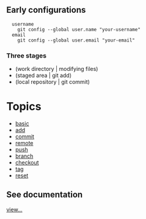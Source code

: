## Early configurations
```
  username
    git config --global user.name "your-username"
  email
    git config --global user.email "your-email"
```
### Three stages  

* (work directory | modifying files)
* (staged area | git add)
* (local repository | git commit)

# Topics
* [basic](https://github.com/MRCardoso/git-code/blob/master/topics/00-first-steps.md)
* [add](https://github.com/MRCardoso/git-code/blob/master/topics/add.md)
* [commit](https://github.com/MRCardoso/git-code/blob/master/topics/commit.md)
* [remote](https://github.com/MRCardoso/git-code/blob/master/topics/remote.md)
* [push](https://github.com/MRCardoso/git-code/blob/master/topics/push.md)
* [branch](https://github.com/MRCardoso/git-code/blob/master/topics/branch.md)
* [checkout](https://github.com/MRCardoso/git-code/blob/master/topics/checkout.md)
* [tag](https://github.com/MRCardoso/git-code/blob/master/topics/tag.md)
* [reset](https://github.com/MRCardoso/git-code/blob/master/topics/reset.md)


## See documentation

  [view...](https://git-scm.com/doc)
